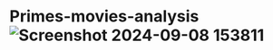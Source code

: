 # Primes-movies-analysis![Screenshot 2024-09-08 153811](https://github.com/user-attachments/assets/baf38940-cc2c-44d6-891d-d19258e402d3)
